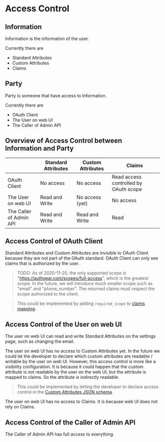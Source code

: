 # Access Control

## Information

Information is the information of the user.

Currently there are

- Standard Attributes
- Custom Attributes
- Claims

## Party

Party is someone that have access to Information.

Currently there are

- OAuth Client
- The User on web UI
- The Caller of Admin API

## Overview of Access Control between Information and Party

|                       |Standard Attributes|Custom Attributes|Claims                               |
|-----------------------|-------------------|-----------------|-------------------------------------|
|OAuth Client           |No access          |No access        |Read access controlled by OAuth scope|
|The User on web UI     |Read and Write     |No access (yet)  |No access                            |
|The Caller of Admin API|Read and Write     |Read and Write   |Read                                 |

## Access Control of OAuth Client

Standard Attributes and Custom Attributes are invisible to OAuth Client because they are not part of the OAuth standard.
OAuth Client can only see claims that is authorized by the user.

> TODO: As of 2020-11-20, the only supported scope is "https://authgear.com/scopes/full-access", which is the greatest scope.
> In the future, we will introduce much smaller scope such as "email" and "phone_number".
> The returned claims must respect the scope authorized to the client.

> This could be implemented by adding `required_scope` to [claims mapping](./user-model.md#claims-mapping-json-schema).

## Access Control of the User on web UI

The user on web UI can read and write Standard Attributes on the settings page, such as changing the email.

The user on web UI has no access to Custom Attributes yet.
In the future we could let the developer to declare which custom attributes are readable / writable by the user on web UI.
However, this access control is more like a visibility configuration.
It is because it could happen that the custom attribute is not readable by the user on the web UI,
but the attribute is mapped to claims. So the attribute is indirectly readable.

> This could be implemented by letting the developer to declare access control in the [Custom Attributes JSON schema](./user-model.md#custom-attributes-validation).

The user on web UI has no access to Claims. It is because web UI does not rely on Claims.

## Access Control of the Caller of Admin API

The Caller of Admin API has full access to everything.
